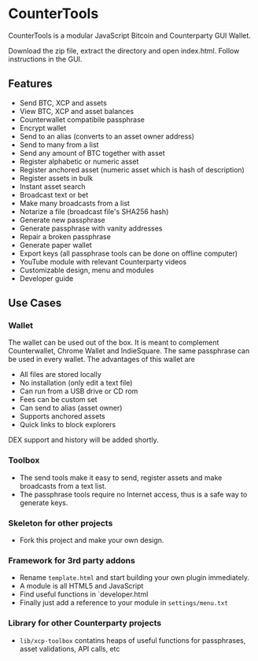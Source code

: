 # CounterTools
CounterTools is a modular JavaScript Bitcoin and Counterparty GUI Wallet.

Download the zip file, extract the directory and open index.html. Follow instructions in the GUI.

## Features
- Send BTC, XCP and assets
- View BTC, XCP and asset balances
- Counterwallet compatibile passphrase
- Encrypt wallet
- Send to an alias (converts to an asset owner address)
- Send to many from a list
- Send any amount of BTC together with asset
- Register alphabetic or numeric asset
- Register anchored asset (numeric asset which is hash of description)
- Register assets in bulk
- Instant asset search
- Broadcast text or bet
- Make many broadcasts from a list
- Notarize a file (broadcast file's SHA256 hash)
- Generate new passphrase
- Generate passphrase with vanity addresses
- Repair a broken passphrase
- Generate paper wallet
- Export keys (all passphrase tools can be done on offline computer)
- YouTube module with relevant Counterparty videos
- Customizable design, menu and modules
- Developer guide
 
## Use Cases

### Wallet
The wallet can be used out of the box. It is meant to complement Counterwallet, Chrome Wallet and IndieSquare. The same passphrase can be used in every wallet. The advantages of this wallet are
- All files are stored locally
- No installation (only edit a text file)
- Can run from a USB drive or CD rom
- Fees can be custom set
- Can send to alias (asset owner)
- Supports anchored assets
- Quick links to block explorers

DEX support and history will be added shortly.

### Toolbox
- The send tools make it easy to send, register assets and make broadcasts from a text list.
- The passphrase tools require no Internet access, thus is a safe way to generate keys.

### Skeleton for other projects
- Fork this project and make your own design.

### Framework for 3rd party addons
- Rename `template.html` and start building your own plugin immediately.
- A module is all HTML5 and JavaScript
- Find useful functions in `developer.html
- Finally just add a reference to your module in `settings/menu.txt`

### Library for other Counterparty projects
- `lib/xcp-toolbox` contatins heaps of useful functions for passphrases, asset validations, API calls, etc



